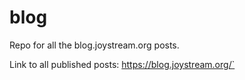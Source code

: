 # blog
Repo for all the blog.joystream.org posts.

Link to all published posts: https://blog.joystream.org/`<title>`